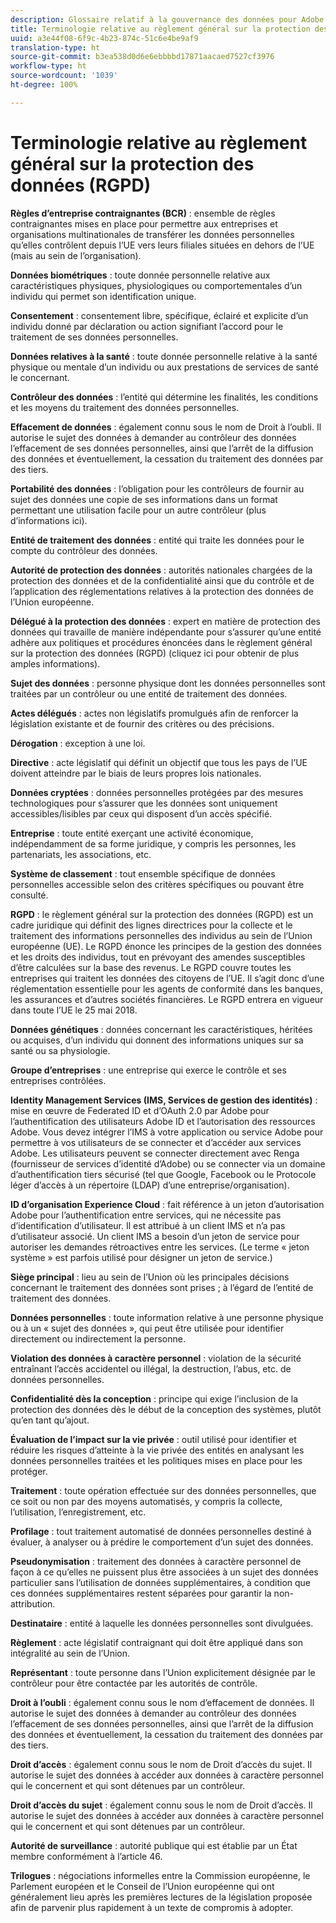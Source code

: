 ```yaml
---
description: Glossaire relatif à la gouvernance des données pour Adobe Analytics
title: Terminologie relative au règlement général sur la protection des données (RGPD)
uuid: a3e44f08-6f9c-4b23-874c-51c6e4be9af9
translation-type: ht
source-git-commit: b3ea538d0d6e6ebbbbd17871aacaed7527cf3976
workflow-type: ht
source-wordcount: '1039'
ht-degree: 100%

---
```



# Terminologie relative au règlement général sur la protection des données (RGPD)

**Règles d’entreprise contraignantes (BCR)** : ensemble de règles contraignantes mises en place pour permettre aux entreprises et organisations multinationales de transférer les données personnelles qu’elles contrôlent depuis l’UE vers leurs filiales situées en dehors de l’UE (mais au sein de l’organisation).

**Données biométriques** : toute donnée personnelle relative aux caractéristiques physiques, physiologiques ou comportementales d’un individu qui permet son identification unique.

**Consentement** : consentement libre, spécifique, éclairé et explicite d’un individu donné par déclaration ou action signifiant l’accord pour le traitement de ses données personnelles.

**Données relatives à la santé** : toute donnée personnelle relative à la santé physique ou mentale d’un individu ou aux prestations de services de santé le concernant.

**Contrôleur des données** : l’entité qui détermine les finalités, les conditions et les moyens du traitement des données personnelles.

**Effacement de données** : également connu sous le nom de Droit à l’oubli. Il autorise le sujet des données à demander au contrôleur des données l’effacement de ses données personnelles, ainsi que l’arrêt de la diffusion des données et éventuellement, la cessation du traitement des données par des tiers.

**Portabilité des données** : l’obligation pour les contrôleurs de fournir au sujet des données une copie de ses informations dans un format permettant une utilisation facile pour un autre contrôleur (plus d’informations ici).

**Entité de traitement des données** : entité qui traite les données pour le compte du contrôleur des données.

**Autorité de protection des données** : autorités nationales chargées de la protection des données et de la confidentialité ainsi que du contrôle et de l’application des réglementations relatives à la protection des données de l’Union européenne.

**Délégué à la protection des données** : expert en matière de protection des données qui travaille de manière indépendante pour s’assurer qu’une entité adhère aux politiques et procédures énoncées dans le règlement général sur la protection des données (RGPD) (cliquez ici pour obtenir de plus amples informations).

**Sujet des données** : personne physique dont les données personnelles sont traitées par un contrôleur ou une entité de traitement des données.

**Actes délégués** : actes non législatifs promulgués afin de renforcer la législation existante et de fournir des critères ou des précisions.

**Dérogation** : exception à une loi.

**Directive** : acte législatif qui définit un objectif que tous les pays de l’UE doivent atteindre par le biais de leurs propres lois nationales.

**Données cryptées** : données personnelles protégées par des mesures technologiques pour s’assurer que les données sont uniquement accessibles/lisibles par ceux qui disposent d’un accès spécifié.

**Entreprise** : toute entité exerçant une activité économique, indépendamment de sa forme juridique, y compris les personnes, les partenariats, les associations, etc.

**Système de classement** : tout ensemble spécifique de données personnelles accessible selon des critères spécifiques ou pouvant être consulté.

**RGPD** : le règlement général sur la protection des données (RGPD) est un cadre juridique qui définit des lignes directrices pour la collecte et le traitement des informations personnelles des individus au sein de l’Union européenne (UE). Le RGPD énonce les principes de la gestion des données et les droits des individus, tout en prévoyant des amendes susceptibles d’être calculées sur la base des revenus. Le RGPD couvre toutes les entreprises qui traitent les données des citoyens de l’UE. Il s’agit donc d’une réglementation essentielle pour les agents de conformité dans les banques, les assurances et d’autres sociétés financières. Le RGPD entrera en vigueur dans toute l’UE le 25 mai 2018.

**Données génétiques** : données concernant les caractéristiques, héritées ou acquises, d’un individu qui donnent des informations uniques sur sa santé ou sa physiologie.

**Groupe d’entreprises** : une entreprise qui exerce le contrôle et ses entreprises contrôlées.

**Identity Management Services (IMS, Services de gestion des identités)** : mise en œuvre de Federated ID et d’OAuth 2.0 par Adobe pour l’authentification des utilisateurs Adobe ID et l’autorisation des ressources Adobe. Vous devez intégrer l’IMS à votre application ou service Adobe pour permettre à vos utilisateurs de se connecter et d’accéder aux services Adobe. Les utilisateurs peuvent se connecter directement avec Renga (fournisseur de services d’identité d’Adobe) ou se connecter via un domaine d’authentification tiers sécurisé (tel que Google, Facebook ou le Protocole léger d’accès à un répertoire (LDAP) d’une entreprise/organisation).

**ID d’organisation Experience Cloud** : fait référence à un jeton d’autorisation Adobe pour l’authentification entre services, qui ne nécessite pas d’identification d’utilisateur. Il est attribué à un client IMS et n’a pas d’utilisateur associé. Un client IMS a besoin d’un jeton de service pour autoriser les demandes rétroactives entre les services. (Le terme « jeton système » est parfois utilisé pour désigner un jeton de service.)

**Siège principal** : lieu au sein de l’Union où les principales décisions concernant le traitement des données sont prises ; à l’égard de l’entité de traitement des données.

**Données personnelles** : toute information relative à une personne physique ou à un « sujet des données », qui peut être utilisée pour identifier directement ou indirectement la personne.

**Violation des données à caractère personnel** : violation de la sécurité entraînant l’accès accidentel ou illégal, la destruction, l’abus, etc. de données personnelles.

**Confidentialité dès la conception** : principe qui exige l’inclusion de la protection des données dès le début de la conception des systèmes, plutôt qu’en tant qu’ajout.

**Évaluation de l’impact sur la vie privée** : outil utilisé pour identifier et réduire les risques d’atteinte à la vie privée des entités en analysant les données personnelles traitées et les politiques mises en place pour les protéger.

**Traitement** : toute opération effectuée sur des données personnelles, que ce soit ou non par des moyens automatisés, y compris la collecte, l’utilisation, l’enregistrement, etc.

**Profilage** : tout traitement automatisé de données personnelles destiné à évaluer, à analyser ou à prédire le comportement d’un sujet des données.

**Pseudonymisation** : traitement des données à caractère personnel de façon à ce qu’elles ne puissent plus être associées à un sujet des données particulier sans l’utilisation de données supplémentaires, à condition que ces données supplémentaires restent séparées pour garantir la non-attribution.

**Destinataire** : entité à laquelle les données personnelles sont divulguées.

**Règlement** : acte législatif contraignant qui doit être appliqué dans son intégralité au sein de l’Union.

**Représentant** : toute personne dans l’Union explicitement désignée par le contrôleur pour être contactée par les autorités de contrôle.

**Droit à l’oubli** : également connu sous le nom d’effacement de données. Il autorise le sujet des données à demander au contrôleur des données l’effacement de ses données personnelles, ainsi que l’arrêt de la diffusion des données et éventuellement, la cessation du traitement des données par des tiers.

**Droit d’accès** : également connu sous le nom de Droit d’accès du sujet. Il autorise le sujet des données à accéder aux données à caractère personnel qui le concernent et qui sont détenues par un contrôleur.

**Droit d’accès du sujet** : également connu sous le nom de Droit d’accès. Il autorise le sujet des données à accéder aux données à caractère personnel qui le concernent et qui sont détenues par un contrôleur.

**Autorité de surveillance** : autorité publique qui est établie par un État membre conformément à l’article 46.

**Trilogues** : négociations informelles entre la Commission européenne, le Parlement européen et le Conseil de l’Union européenne qui ont généralement lieu après les premières lectures de la législation proposée afin de parvenir plus rapidement à un texte de compromis à adopter.
